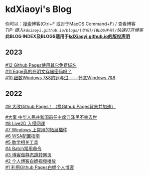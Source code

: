 # kdXiaoyi's Blog
你可以：[搜索](/search.html)博客(Ctrl+F 或对于MacOS Command+F) / 查看博客<br>
_TIP: 键入`kdxiaoyi.github.io/blogs/[年份]/[BLOG序号]/`快速打开博客_<br>
**此BLOG INDEX及BLOGS适用于[kdXiaoyi.github.io的版权声明](/LICENSE_)**<br>
<!-- 只有标注数字的才会在站内打开 -->
## 2023
[#12 Github Pages使用其它免费域名](/blogs/2023/12)<br>
[#11 Edge真的在明文存储密码吗？](/blogs/2023/11)<br>
[#10 细数Windows 7&8的罪与过 ——怀念Windows 7&8](/blogs/2023/10)<br>

## 2022
[#9 大改Github Pages！（换Github Pages背景并加速）](/blogs/2022/9)<br>
<!-- [#大事 迷你迷你VS我的世界 落下帷幕](https://kdx233.github.io/res/docs/Miniplay_lost/)<br> -->
[#大事 中华人民共和国前任主席江泽民不幸去世](https://baijiahao.baidu.com/s?id=1751005478603095729)<br>
[#8 Live2D 入侵网课](/blogs/2022/8)<br>
[#7 Windows 上常用的拓展插件](/blogs/2022/7)<br>
[#6 WSA配置指南](/blogs/2022/6)<br>
[#5 数学相关工具](/blogs/2022/5)<br>
[#4 Batch常用命令](/blogs/2022/4)<br>
[#3 博客做静态跳转网页](/blogs/2022/3)<br>
[#2 个人博客白嫖视频播放](/blogs/2022/2)<br>
[#1 利用Github Pages白嫖个人博客](/blogs/2022/1)<br>